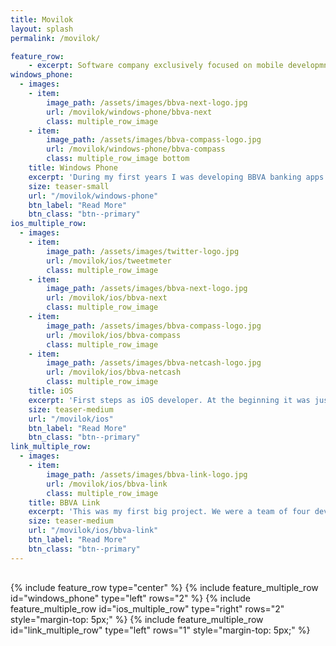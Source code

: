 ```yaml
---
title: Movilok
layout: splash
permalink: /movilok/

feature_row:
    - excerpt: Software company exclusively focused on mobile developmnet, where I dedicated with passion and effort my first **four years** as mobile developer.
windows_phone:
  - images:
    - item:
        image_path: /assets/images/bbva-next-logo.jpg
        url: /movilok/windows-phone/bbva-next
        class: multiple_row_image
    - item:
        image_path: /assets/images/bbva-compass-logo.jpg
        url: /movilok/windows-phone/bbva-compass
        class: multiple_row_image bottom
    title: Windows Phone
    excerpt: 'During my first years I was developing BBVA banking apps for Spain and USA on Windows Phone platform. At the end of this time I was in charge of all Windows Phone development at the company.'
    size: teaser-small
    url: "/movilok/windows-phone"
    btn_label: "Read More"
    btn_class: "btn--primary"
ios_multiple_row:
  - images:
    - item:
        image_path: /assets/images/twitter-logo.jpg
        url: /movilok/ios/tweetmeter
        class: multiple_row_image
    - item:
        image_path: /assets/images/bbva-next-logo.jpg
        url: /movilok/ios/bbva-next
        class: multiple_row_image
    - item:
        image_path: /assets/images/bbva-compass-logo.jpg
        url: /movilok/ios/bbva-compass
        class: multiple_row_image
    - item:
        image_path: /assets/images/bbva-netcash-logo.jpg
        url: /movilok/ios/bbva-netcash
        class: multiple_row_image
    title: iOS
    excerpt: 'First steps as iOS developer. At the beginning it was just bug fixing but little by little I gained expertise and ended up developing complete projects for our banking apps.'
    size: teaser-medium
    url: "/movilok/ios"
    btn_label: "Read More"
    btn_class: "btn--primary"
link_multiple_row:
  - images:
    - item:
        image_path: /assets/images/bbva-link-logo.jpg
        url: /movilok/ios/bbva-link
        class: multiple_row_image
    title: BBVA Link
    excerpt: 'This was my first big project. We were a team of four developers and I was in charge of the management of the team. We developed the project from scratch for Chile and later on for Mexico.'
    size: teaser-medium
    url: "/movilok/ios/bbva-link"
    btn_label: "Read More"
    btn_class: "btn--primary"
---
```

<div style="margin-top:30px;">
{% include feature_row type="center" %}
{% include feature_multiple_row id="windows_phone" type="left" rows="2" %}
{% include feature_multiple_row id="ios_multiple_row" type="right" rows="2" style="margin-top: 5px;" %}
{% include feature_multiple_row id="link_multiple_row" type="left" rows="1" style="margin-top: 5px;" %}
</div>